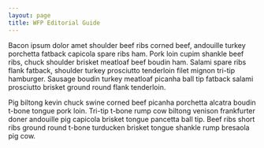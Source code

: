 ```yaml
---
layout: page
title: WFP Editorial Guide
---
```


Bacon ipsum dolor amet shoulder beef ribs corned beef, andouille turkey porchetta fatback capicola spare ribs ham. Pork loin cupim shankle beef ribs, chuck shoulder brisket meatloaf beef boudin ham. Salami spare ribs flank fatback, shoulder turkey prosciutto tenderloin filet mignon tri-tip hamburger. Sausage boudin turkey meatloaf picanha ball tip fatback salami prosciutto brisket ground round flank tenderloin.

Pig biltong kevin chuck swine corned beef picanha porchetta alcatra boudin t-bone tongue pork loin. Tri-tip t-bone rump cow biltong venison frankfurter doner andouille pig capicola brisket tongue pancetta ball tip. Beef ribs short ribs ground round t-bone turducken brisket tongue shankle rump bresaola pig cow.